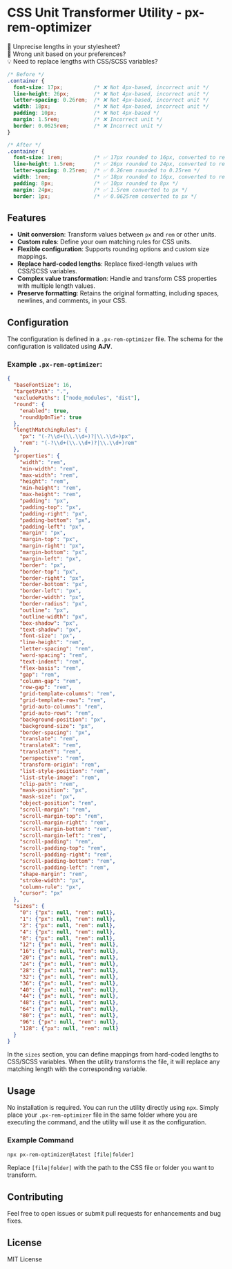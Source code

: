 # CSS Unit Transformer Utility - px-rem-optimizer

🔧 Unprecise lengths in your stylesheet?  
📏 Wrong unit based on your preferences?  
💡 Need to replace lengths with CSS/SCSS variables?  

```css
/* Before */
.container {
  font-size: 17px;          /* ❌ Not 4px-based, incorrect unit */
  line-height: 26px;        /* ❌ Not 4px-based, incorrect unit */
  letter-spacing: 0.26rem;  /* ❌ Not 4px-based, incorrect unit */
  width: 18px;              /* ❌ Not 4px-based, incorrect unit */
  padding: 10px;            /* ❌ Not 4px-based */
  margin: 1.5rem;           /* ❌ Incorrect unit */
  border: 0.0625rem;        /* ❌ Incorrect unit */
}

/* After */
.container {
  font-size: 1rem;          /* ✅ 17px rounded to 16px, converted to rem */   
  line-height: 1.5rem;      /* ✅ 26px rounded to 24px, converted to rem */
  letter-spacing: 0.25rem;  /* ✅ 0.26rem rounded to 0.25rem */   
  width: 1rem;              /* ✅ 18px rounded to 16px, converted to rem */
  padding: 8px;             /* ✅ 10px rounded to 8px */
  margin: 24px;             /* ✅ 1.5rem converted to px */
  border: 1px;              /* ✅ 0.0625rem converted to px */
```
## Features

- **Unit conversion**: Transform values between `px` and `rem` or other units.
- **Custom rules**: Define your own matching rules for CSS units.
- **Flexible configuration**: Supports rounding options and custom size mappings.
- **Replace hard-coded lengths**: Replace fixed-length values with CSS/SCSS variables.
- **Complex value transformation**: Handle and transform CSS properties with multiple length values.
- **Preserve formatting**: Retains the original formatting, including spaces, newlines, and comments, in your CSS.

## Configuration

The configuration is defined in a `.px-rem-optimizer` file. The schema for the configuration is validated using **AJV**.

### Example `.px-rem-optimizer`:

```json
{
  "baseFontSize": 16,
  "targetPath": ".",
  "excludePaths": ["node_modules", "dist"],
  "round": {
    "enabled": true,
    "roundUpOnTie": true
  },
  "lengthMatchingRules": {
    "px": "(-?\\d+(\\.\\d+)?|\\.\\d+)px",
    "rem": "(-?\\d+(\\.\\d+)?|\\.\\d+)rem"
  },
  "properties": {
    "width": "rem",
    "min-width": "rem",
    "max-width": "rem",
    "height": "rem",
    "min-height": "rem",
    "max-height": "rem",
    "padding": "px",
    "padding-top": "px",
    "padding-right": "px",
    "padding-bottom": "px",
    "padding-left": "px",
    "margin": "px",
    "margin-top": "px",
    "margin-right": "px",
    "margin-bottom": "px",
    "margin-left": "px",
    "border": "px",
    "border-top": "px",
    "border-right": "px",
    "border-bottom": "px",
    "border-left": "px",
    "border-width": "px",
    "border-radius": "px",
    "outline": "px",
    "outline-width": "px",
    "box-shadow": "px",
    "text-shadow": "px",
    "font-size": "px",
    "line-height": "rem",
    "letter-spacing": "rem",
    "word-spacing": "rem",
    "text-indent": "rem",
    "flex-basis": "rem",
    "gap": "rem",
    "column-gap": "rem",
    "row-gap": "rem",
    "grid-template-columns": "rem",
    "grid-template-rows": "rem",
    "grid-auto-columns": "rem",
    "grid-auto-rows": "rem",
    "background-position": "px",
    "background-size": "px",
    "border-spacing": "px",
    "translate": "rem",
    "translateX": "rem",
    "translateY": "rem",
    "perspective": "rem",
    "transform-origin": "rem",
    "list-style-position": "rem",
    "list-style-image": "rem",
    "clip-path": "rem",
    "mask-position": "px",
    "mask-size": "px",
    "object-position": "rem",
    "scroll-margin": "rem",
    "scroll-margin-top": "rem",
    "scroll-margin-right": "rem",
    "scroll-margin-bottom": "rem",
    "scroll-margin-left": "rem",
    "scroll-padding": "rem",
    "scroll-padding-top": "rem",
    "scroll-padding-right": "rem",
    "scroll-padding-bottom": "rem",
    "scroll-padding-left": "rem",
    "shape-margin": "rem",
    "stroke-width": "px",
    "column-rule": "px",
    "cursor": "px"
  },
  "sizes": {
    "0": {"px": null, "rem": null},
    "1": {"px": null, "rem": null},
    "2": {"px": null, "rem": null},
    "4": {"px": null, "rem": null},
    "8": {"px": null, "rem": null},
    "12": {"px": null, "rem": null},
    "16": {"px": null, "rem": null},
    "20": {"px": null, "rem": null},
    "24": {"px": null, "rem": null},
    "28": {"px": null, "rem": null},
    "32": {"px": null, "rem": null},
    "36": {"px": null, "rem": null},
    "40": {"px": null, "rem": null},
    "44": {"px": null, "rem": null},
    "48": {"px": null, "rem": null},
    "64": {"px": null, "rem": null},
    "80": {"px": null, "rem": null},
    "96": {"px": null, "rem": null},
    "128": {"px": null, "rem": null}
  }
}
```

In the `sizes` section, you can define mappings from hard-coded lengths to CSS/SCSS variables. When the utility transforms the file, it will replace any matching length with the corresponding variable.

## Usage

No installation is required. You can run the utility directly using `npx`. Simply place your `.px-rem-optimizer` file in the same folder where you are executing the command, and the utility will use it as the configuration.

### Example Command

```bash
npx px-rem-optimizer@latest [file|folder]
```

Replace `[file|folder]` with the path to the CSS file or folder you want to transform.

## Contributing

Feel free to open issues or submit pull requests for enhancements and bug fixes.

## License

MIT License

